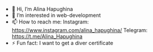 - 👋 Hi, I’m Alina Hapughina
- 👀 I’m interested in web-development
- 📫 How to reach me: Instagram: https://www.instagram.com/alina_hapughina/ Telegram: https://t.me/Alina_Hapughina
- ⚡ Fun fact: I want to get a diver certificate

<!---
Hapughina/Hapughina is a ✨ special ✨ repository because its `README.md` (this file) appears on your GitHub profile.
You can click the Preview link to take a look at your changes.
--->
